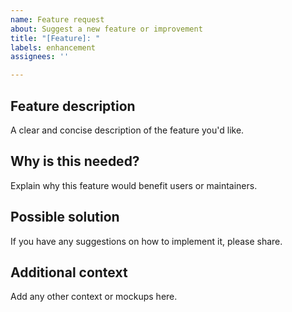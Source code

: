 ```yaml
---
name: Feature request
about: Suggest a new feature or improvement
title: "[Feature]: "
labels: enhancement
assignees: ''

---
```


## Feature description
A clear and concise description of the feature you'd like.

## Why is this needed?
Explain why this feature would benefit users or maintainers.

## Possible solution
If you have any suggestions on how to implement it, please share.

## Additional context
Add any other context or mockups here.
